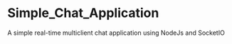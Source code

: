 # Simple_Chat_Application
A simple real-time multiclient chat application using NodeJs and SocketIO
